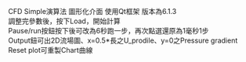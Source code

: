 CFD Simple演算法 圖形化介面 使用Qt框架 版本為6.1.3  
調整完參數後，按下Load，開始計算  
Pause/run按鈕按下後可改為6秒跑一步，再次點選還原為1毫秒1步  
Output鈕可出2D流場圖、x=0.5*長之U_prodile、y=0之Pressure gradient  
Reset plot可重製Chart曲線   
